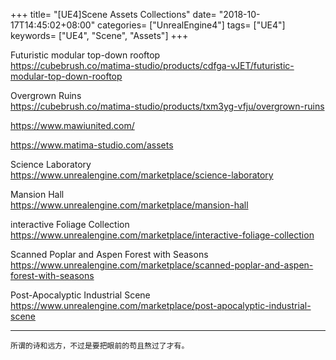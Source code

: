 +++
title= "[UE4]Scene Assets Collections"
date= "2018-10-17T14:45:02+08:00"
categories= ["UnrealEngine4"]
tags= ["UE4"]
keywords= ["UE4", "Scene", "Assets"]
+++

Futuristic modular top-down rooftop  
https://cubebrush.co/matima-studio/products/cdfga-vJET/futuristic-modular-top-down-rooftop

Overgrown Ruins  
https://cubebrush.co/matima-studio/products/txm3yg-vfju/overgrown-ruins

https://www.mawiunited.com/

https://www.matima-studio.com/assets

Science Laboratory  
https://www.unrealengine.com/marketplace/science-laboratory

Mansion Hall  
https://www.unrealengine.com/marketplace/mansion-hall

interactive Foliage Collection  
https://www.unrealengine.com/marketplace/interactive-foliage-collection

Scanned Poplar and Aspen Forest with Seasons  
https://www.unrealengine.com/marketplace/scanned-poplar-and-aspen-forest-with-seasons

Post-Apocalyptic Industrial Scene  
https://www.unrealengine.com/marketplace/post-apocalyptic-industrial-scene

***
`所谓的诗和远方，不过是要把眼前的苟且熬过了才有。`